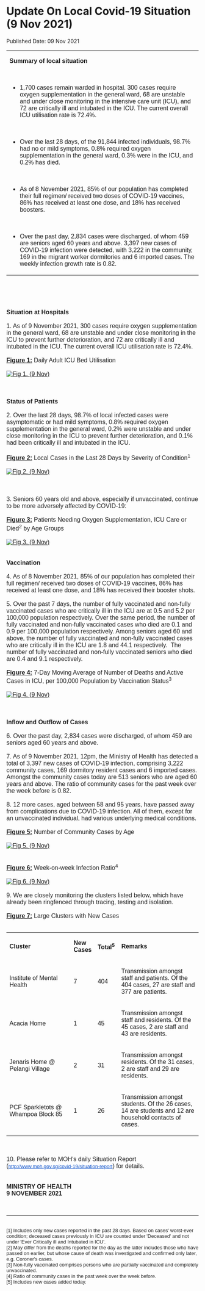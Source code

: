 <html>
    <meta http-equiv="Content-Type" content="text/html; charset=utf-8"/>
    <meta charset="utf-8"/>
    <title>Update On Local Covid-19 Situation (9 Nov 2021)</title>
    <body><h1>Update On Local Covid-19 Situation (9 Nov 2021)</h1>
    <p>Published Date: 09 Nov 2021</p> <span style="color: rgb(34, 34, 34); font-size: small; font-family: Arial, Helvetica, sans-serif;"><strong></strong></span><div dir="ltr" align="left"><strong></strong><table><colgroup><col width="605"></colgroup><tbody><tr><td><p dir="ltr"><strong><span style="font-family: Arial; font-size: 16px;">Summary of local situation</span></strong></p><span style="font-family: Arial; font-size: 16px;"><br></span><ul><li dir="ltr" aria-level="1"><p dir="ltr" role="presentation"><span style="font-family: Arial; font-size: 16px;">1,700 cases remain warded in hospital. 300 cases require oxygen supplementation in the general ward, 68 are unstable and under close monitoring in the intensive care unit (ICU), and 72 are critically ill and intubated in the ICU. The current overall ICU utilisation rate is 72.4%.</span></p></li></ul><span style="font-family: Arial; font-size: 16px;"><br></span><ul><li dir="ltr" aria-level="1"><p dir="ltr" role="presentation"><span style="font-family: Arial; font-size: 16px;">Over the last 28 days, of the 91,844 infected individuals, 98.7% had no or mild symptoms, 0.8% required oxygen supplementation in the general ward, 0.3% were in the ICU, and 0.2% has died.</span></p></li></ul><span style="font-family: Arial; font-size: 16px;"><br></span><ul><li dir="ltr" aria-level="1"><p dir="ltr" role="presentation"><span style="font-family: Arial; font-size: 16px;">As of 8 November 2021, 85% of our population has completed their full regimen/ received two doses of COVID-19 vaccines, 86% has received at least one dose, and 18% has received boosters.</span></p></li></ul><span style="font-family: Arial; font-size: 16px;"><br></span><ul><li dir="ltr" aria-level="1"><p dir="ltr" role="presentation"><span style="font-family: Arial; font-size: 16px;">Over the past day, 2,834 cases were discharged, of whom 459 are seniors aged 60 years and above. 3,397 new cases of COVID-19 infection were detected, with 3,222 in the community, 169 in the migrant worker dormitories and 6 imported cases. The weekly infection growth rate is 0.82.</span></p></li></ul></td></tr></tbody></table></div><span style="font-family: Arial; font-size: 16px;"><span style="color: rgb(34, 34, 34); font-family: Arial;"><strong><br><br><br><br>Situation at Hospitals</strong></span><br style="color: rgb(34, 34, 34); font-size: small;"><br style="color: rgb(34, 34, 34); font-size: small;"><span style="color: rgb(34, 34, 34);">1. As of 9 November 2021, 300 cases require oxygen supplementation in the general ward, 68 are unstable and under close monitoring in the ICU to prevent further deterioration, and 72 are critically ill and intubated in the ICU. The current overall ICU utilisation rate is 72.4%.</span><br style="color: rgb(34, 34, 34); font-size: small;"><br style="color: rgb(34, 34, 34); font-size: small;"><span style="color: rgb(34, 34, 34);"><strong><span style="text-decoration: underline;">Figure 1:</span></strong> Daily Adult ICU Bed Utilisation</span><br style="color: rgb(34, 34, 34); font-size: small;"><br style="color: rgb(34, 34, 34); font-size: small;"><a href="/images/librariesprovider5/covid-19-chart-(pr)/fig-1-(9-nov).png?sfvrsn=7b7b2e35_0"><img src="/images/librariesprovider5/covid-19-chart-(pr)/fig-1-(9-nov).png?sfvrsn=7b7b2e35_0" data-displaymode="Original" alt="Fig 1. (9 Nov)" title="Fig 1. (9 Nov)" data-openoriginalimageonclick="true"></a><br style="color: rgb(34, 34, 34); font-size: small;"><br style="color: rgb(34, 34, 34); font-size: small;"><br style="color: rgb(34, 34, 34); font-size: small;"><br style="color: rgb(34, 34, 34); font-size: small;"><span style="color: rgb(34, 34, 34);"><strong>Status of Patients</strong></span><strong><br style="color: rgb(34, 34, 34); font-size: small; font-family: Arial, Helvetica, sans-serif;"></strong><br style="color: rgb(34, 34, 34); font-size: small;"><span style="color: rgb(34, 34, 34);">2. Over the last 28 days, 98.7% of local infected cases were asymptomatic or had mild symptoms, 0.8% required oxygen supplementation in the general ward, 0.2% were unstable and under close monitoring in the ICU to prevent further deterioration, and 0.1% had been critically ill and intubated in the ICU.</span><br style="color: rgb(34, 34, 34); font-size: small;"><br style="color: rgb(34, 34, 34); font-size: small;"><span style="color: rgb(34, 34, 34);"><strong><span style="text-decoration: underline;">Figure 2:</span></strong> Local Cases in the Last 28 Days by Severity of Condition<sup>1</sup></span><br style="color: rgb(34, 34, 34); font-size: small;"><br style="color: rgb(34, 34, 34); font-size: small;"><a href="/images/librariesprovider5/covid-19-chart-(pr)/fig-2-(9-nov).jpg?sfvrsn=356fc4be_0"><img src="/images/librariesprovider5/covid-19-chart-(pr)/fig-2-(9-nov).jpg?sfvrsn=356fc4be_0" data-displaymode="Original" alt="Fig 2. (9 Nov)" title="Fig 2. (9 Nov)" data-openoriginalimageonclick="true"></a><br style="color: rgb(34, 34, 34); font-size: small;"><br style="color: rgb(34, 34, 34); font-size: small;"><br style="color: rgb(34, 34, 34); font-size: small;"><br style="color: rgb(34, 34, 34); font-size: small;"><span style="color: rgb(34, 34, 34);">3. Seniors 60 years old and above, especially if unvaccinated, continue to be more adversely affected by COVID-19:</span><br style="color: rgb(34, 34, 34); font-size: small;"><br style="color: rgb(34, 34, 34); font-size: small;"><span style="color: rgb(34, 34, 34);"><strong><span style="text-decoration: underline;">Figure 3:</span></strong> Patients Needing Oxygen Supplementation, ICU Care or Died<sup>2</sup>&nbsp;by Age Groups</span><br style="color: rgb(34, 34, 34); font-size: small;"><br style="color: rgb(34, 34, 34); font-size: small;"><a href="/images/librariesprovider5/covid-19-chart-(pr)/fig-3-(9-nov).jpg?sfvrsn=1177d5a7_0"><img src="/images/librariesprovider5/covid-19-chart-(pr)/fig-3-(9-nov).jpg?sfvrsn=1177d5a7_0" data-displaymode="Original" alt="Fig 3. (9 Nov)" title="Fig 3. (9 Nov)" data-openoriginalimageonclick="true"></a><br style="color: rgb(34, 34, 34); font-size: small;"><br style="color: rgb(34, 34, 34); font-size: small;"><br style="color: rgb(34, 34, 34); font-size: small;"><span style="color: rgb(34, 34, 34);"><strong>Vaccination</strong></span><br style="color: rgb(34, 34, 34); font-size: small;"><br style="color: rgb(34, 34, 34); font-size: small;"><span style="color: rgb(34, 34, 34);">4. As of 8 November 2021, 85% of our population has completed their full regimen/ received two doses of COVID-19 vaccines, 86% has received at least one dose, and 18% has received their booster shots.</span><br style="color: rgb(34, 34, 34); font-size: small;"><br style="color: rgb(34, 34, 34); font-size: small;"><span style="color: rgb(34, 34, 34);">5. Over the past 7 days, the number of fully vaccinated and non-fully vaccinated cases who are critically ill in the ICU are at 0.5 and 5.2 per 100,000 population respectively. Over the same period, the number of fully vaccinated and non-fully vaccinated cases who died are 0.1 and 0.9 per 100,000 population respectively. Among seniors aged 60 and above, the number of fully vaccinated and non-fully vaccinated cases who are critically ill in the ICU are 1.8 and 44.1 respectively.&nbsp; The number of fully vaccinated and non-fully vaccinated seniors who died are 0.4 and 9.1 respectively.</span><br style="color: rgb(34, 34, 34); font-size: small;"><br style="color: rgb(34, 34, 34); font-size: small;"><span style="color: rgb(34, 34, 34);"><strong><span style="text-decoration: underline;">Figure 4:</span></strong> 7-Day Moving Average of Number of Deaths and Active Cases in ICU, per 100,000 Population by Vaccination Status<sup>3</sup></span><br style="color: rgb(34, 34, 34); font-size: small;"><br style="color: rgb(34, 34, 34); font-size: small;"><a href="/images/librariesprovider5/covid-19-chart-(pr)/fig-4-(9-nov).jpg?sfvrsn=59ecedf2_0"><img src="/images/librariesprovider5/covid-19-chart-(pr)/fig-4-(9-nov).jpg?sfvrsn=59ecedf2_0" data-displaymode="Original" alt="Fig 4. (9 Nov)" title="Fig 4. (9 Nov)" data-openoriginalimageonclick="true"></a><br style="color: rgb(34, 34, 34); font-size: small;"><br style="color: rgb(34, 34, 34); font-size: small;"><br style="color: rgb(34, 34, 34); font-size: small;"><br style="color: rgb(34, 34, 34); font-size: small;"><span style="color: rgb(34, 34, 34);"><strong>Inflow and Outflow of Cases</strong></span><br style="color: rgb(34, 34, 34); font-size: small;"><br style="color: rgb(34, 34, 34); font-size: small;"><span style="color: rgb(34, 34, 34);">6. Over the past day, 2,834 cases were discharged, of whom 459 are seniors aged 60 years and above.</span><br style="color: rgb(34, 34, 34); font-size: small;"><br style="color: rgb(34, 34, 34); font-size: small;"><span style="color: rgb(34, 34, 34);">7. As of 9 November 2021, 12pm, the Ministry of Health has detected a total of 3,397 new cases of COVID-19 infection, comprising 3,222 community cases, 169 dormitory resident cases and 6 imported cases. Amongst the community cases today are 513 seniors who are aged 60 years and above. The ratio of community cases for the past week over the week before is 0.82.</span><br style="color: rgb(34, 34, 34); font-size: small;"><br style="color: rgb(34, 34, 34); font-size: small;"><span style="color: rgb(34, 34, 34);">8. 12 more cases, aged between 58 and 95 years, have passed away from complications due to COVID-19 infection. All of them, except for an unvaccinated individual, had various underlying medical conditions.</span><br style="color: rgb(34, 34, 34); font-size: small;"><br style="color: rgb(34, 34, 34); font-size: small;"><span style="color: rgb(34, 34, 34);"><strong><span style="text-decoration: underline;">Figure 5:</span></strong> Number of Community Cases by Age</span><br style="color: rgb(34, 34, 34); font-size: small;"><br style="color: rgb(34, 34, 34); font-size: small;"><a href="/images/librariesprovider5/covid-19-chart-(pr)/fig-5-(9-nov).jpg?sfvrsn=df5bf590_0"><img src="/images/librariesprovider5/covid-19-chart-(pr)/fig-5-(9-nov).jpg?sfvrsn=df5bf590_0" data-displaymode="Original" alt="Fig 5. (9 Nov)" title="Fig 5. (9 Nov)" data-openoriginalimageonclick="true"></a><br style="color: rgb(34, 34, 34); font-size: small;"><br style="color: rgb(34, 34, 34); font-size: small;"><br style="color: rgb(34, 34, 34); font-size: small;"><span style="color: rgb(34, 34, 34);"><strong><span style="text-decoration: underline;">Figure 6:</span></strong> Week-on-week Infection Ratio<sup>4</sup></span><br style="color: rgb(34, 34, 34); font-size: small;"><br><a href="/images/librariesprovider5/covid-19-chart-(pr)/fig-6-(9-nov).jpg?sfvrsn=164197a9_0"><img src="/images/librariesprovider5/covid-19-chart-(pr)/fig-6-(9-nov).jpg?sfvrsn=164197a9_0" data-displaymode="Original" alt="Fig 6. (9 Nov)" title="Fig 6. (9 Nov)" data-openoriginalimageonclick="true"></a><br style="color: rgb(34, 34, 34); font-size: small;"><br style="color: rgb(34, 34, 34); font-size: small;"><span style="color: rgb(34, 34, 34);">9. We are closely monitoring the clusters listed below, which have already been ringfenced through tracing, testing and isolation.</span><br style="color: rgb(34, 34, 34); font-size: small;"><br style="color: rgb(34, 34, 34); font-size: small;"><span style="color: rgb(34, 34, 34);"><strong><span style="text-decoration: underline;">Figure 7:</span></strong> Large Clusters with New Cases</span><br style="color: rgb(34, 34, 34); font-size: small;"><br style="color: rgb(34, 34, 34); font-size: small;"></span><div dir="ltr" align="left"><span style="font-family: Arial; font-size: 16px;"><strong></strong></span><span style="font-family: Arial; font-size: 16px;"></span><table><colgroup><col width="212"><col width="60"><col width="63"><col width="271"></colgroup><tbody><tr><td><p dir="ltr"><span style="font-family: Arial; font-size: 16px;"><strong>Cluster</strong></span></p></td><td><p dir="ltr"><span style="font-family: Arial; font-size: 16px;"><strong>New Cases</strong></span></p></td><td><p dir="ltr"><span style="font-family: Arial; font-size: 16px;"><strong>Total<sup>5</sup></strong></span></p></td><td><p dir="ltr"><span style="font-family: Arial; font-size: 16px;"><strong>Remarks</strong></span></p></td></tr><tr><td><p dir="ltr"><span style="font-family: Arial; font-size: 16px;">Institute of Mental Health</span></p></td><td><p dir="ltr"><span style="font-family: Arial; font-size: 16px;">7</span></p></td><td><p dir="ltr"><span style="font-family: Arial; font-size: 16px;">404</span></p></td><td><p dir="ltr"><span style="font-family: Arial; font-size: 16px;">Transmission amongst staff and patients. Of the 404 cases, 27 are staff and 377 are patients.</span></p></td></tr><tr><td><p dir="ltr"><span style="font-family: Arial; font-size: 16px;">Acacia Home</span></p></td><td><p dir="ltr"><span style="font-family: Arial; font-size: 16px;">1</span></p></td><td><p dir="ltr"><span style="font-family: Arial; font-size: 16px;">45</span></p></td><td><p dir="ltr"><span style="font-family: Arial; font-size: 16px;">Transmission amongst staff and residents. Of the 45 cases, 2 are staff and 43 are residents.</span></p></td></tr><tr><td><p dir="ltr"><span style="font-family: Arial; font-size: 16px;">Jenaris Home @ Pelangi Village</span></p></td><td><p dir="ltr"><span style="font-family: Arial; font-size: 16px;">2</span></p></td><td><p dir="ltr"><span style="font-family: Arial; font-size: 16px;">31</span></p></td><td><p dir="ltr"><span style="font-family: Arial; font-size: 16px;">Transmission amongst residents. Of the 31 cases, 2 are staff and 29 are residents.</span></p></td></tr><tr><td><p dir="ltr"><span style="font-family: Arial; font-size: 16px;">PCF Sparkletots @ Whampoa Block 85</span></p></td><td><p dir="ltr"><span style="font-family: Arial; font-size: 16px;">1</span></p></td><td><p dir="ltr"><span style="font-family: Arial; font-size: 16px;">26</span></p></td><td><p dir="ltr"><span style="font-family: Arial; font-size: 16px;">Transmission amongst students. Of the 26 cases, 14 are students and 12 are household contacts of cases.</span></p></td></tr></tbody></table></div><span style="font-family: Arial; font-size: 16px;"><br><br style="color: rgb(34, 34, 34); font-size: small;"><span style="color: rgb(34, 34, 34);">10. Please refer to MOH's daily Situation Report (</span><a href="http://www.moh.gov.sg/covid-19/situation-report" rel="noreferrer" target="_blank" data-saferedirecturl="https://www.google.com/url?q=http://www.moh.gov.sg/covid-19/situation-report&amp;source=gmail&amp;ust=1636557534534000&amp;usg=AOvVaw1r2S5FJWvymkkxe1Y3ZmDe" style="color: rgb(17, 85, 204); font-size: small;">http://www.moh.gov.sg/covid-1<wbr>9/situation-report</a><span style="color: rgb(34, 34, 34);">) for details.</span><br style="color: rgb(34, 34, 34); font-size: small;"><br style="color: rgb(34, 34, 34); font-size: small;"><br style="color: rgb(34, 34, 34); font-size: small;"><span style="color: rgb(34, 34, 34);"><strong>MINISTRY OF HEALTH</strong></span><strong><br style="color: rgb(34, 34, 34); font-size: small; font-family: Arial, Helvetica, sans-serif;"><span style="color: rgb(34, 34, 34);">9 NOVEMBER 2021</span></strong><br style="color: rgb(34, 34, 34); font-size: small;"></span><br style="color: rgb(34, 34, 34); font-size: small; font-family: Arial, Helvetica, sans-serif;"><br style="color: rgb(34, 34, 34); font-size: small; font-family: Arial, Helvetica, sans-serif;"><hr><br style="color: rgb(34, 34, 34); font-size: small; font-family: Arial, Helvetica, sans-serif;"><span style="color: rgb(34, 34, 34); font-size: small; font-family: Arial, Helvetica, sans-serif;">[1] Includes only new cases reported in the past 28 days. Based on cases' worst-ever condition; deceased cases previously in ICU are counted under 'Deceased' and not under 'Ever Critically ill and Intubated in ICU'.</span><br style="color: rgb(34, 34, 34); font-size: small; font-family: Arial, Helvetica, sans-serif;"><span style="color: rgb(34, 34, 34); font-size: small; font-family: Arial, Helvetica, sans-serif;">[2] May differ from the deaths reported for the day as the latter includes those who have passed on earlier, but whose cause of death was investigated and confirmed only later, e.g. Coroner's cases.</span><br style="color: rgb(34, 34, 34); font-size: small; font-family: Arial, Helvetica, sans-serif;"><span style="color: rgb(34, 34, 34); font-size: small; font-family: Arial, Helvetica, sans-serif;">[3] Non-fully vaccinated comprises persons who are partially vaccinated and completely unvaccinated.</span><br style="color: rgb(34, 34, 34); font-size: small; font-family: Arial, Helvetica, sans-serif;"><span style="color: rgb(34, 34, 34); font-size: small; font-family: Arial, Helvetica, sans-serif;">[4] Ratio of community cases in the past week over the week before.</span><br style="color: rgb(34, 34, 34); font-size: small; font-family: Arial, Helvetica, sans-serif;"><span style="color: rgb(34, 34, 34); font-size: small; font-family: Arial, Helvetica, sans-serif;">[5] Includes new cases added today.</span></body>
</html>